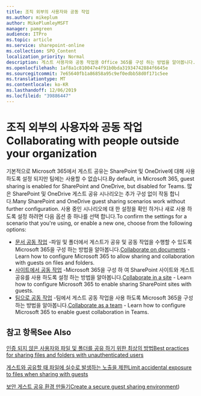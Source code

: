 ```yaml
---
title: 조직 외부의 사용자와 공동 작업
ms.author: mikeplum
author: MikePlumleyMSFT
manager: pamgreen
audience: ITPro
ms.topic: article
ms.service: sharepoint-online
ms.collection: SPO_Content
localization_priority: Normal
description: 게스트 사용자와 공동 작업용 Office 365를 구성 하는 방법을 알아봅니다.
ms.openlocfilehash: 1af8a1c810047e4f91b0bda31934742884f6645e
ms.sourcegitcommit: 7e65640fb1a86858a95c9ef0edbb58d0f171c5ee
ms.translationtype: MT
ms.contentlocale: ko-KR
ms.lasthandoff: 12/06/2019
ms.locfileid: "39886447"
---
```

# <a name="collaborating-with-people-outside-your-organization"></a><span data-ttu-id="ff344-103">조직 외부의 사용자와 공동 작업</span><span class="sxs-lookup"><span data-stu-id="ff344-103">Collaborating with people outside your organization</span></span>

<span data-ttu-id="ff344-104">기본적으로 Microsoft 365에서 게스트 공유는 SharePoint 및 OneDrive에 대해 사용 하도록 설정 되지만 팀에는 사용할 수 없습니다.</span><span class="sxs-lookup"><span data-stu-id="ff344-104">By default, in Microsoft 365, guest sharing is enabled for SharePoint and OneDrive, but disabled for Teams.</span></span> <span data-ttu-id="ff344-105">많은 SharePoint 및 OneDrive 게스트 공유 시나리오는 추가 구성 없이 작동 합니다.</span><span class="sxs-lookup"><span data-stu-id="ff344-105">Many SharePoint and OneDrive guest sharing scenarios work without further configuration.</span></span> <span data-ttu-id="ff344-106">사용 중인 시나리오에 대 한 설정을 확인 하거나 새로 사용 하도록 설정 하려면 다음 옵션 중 하나를 선택 합니다.</span><span class="sxs-lookup"><span data-stu-id="ff344-106">To confirm the settings for a scenario that you're using, or enable a new one, choose from the following options:</span></span>

- <span data-ttu-id="ff344-107">[문서 공동 작업](collaborate-on-documents.md) -파일 및 폴더에서 게스트가 공유 및 공동 작업을 수행할 수 있도록 Microsoft 365을 구성 하는 방법을 알아봅니다.</span><span class="sxs-lookup"><span data-stu-id="ff344-107">[Collaborate on documents](collaborate-on-documents.md) - Learn how to configure Microsoft 365 to allow sharing and collaboration with guests on files and folders.</span></span>
- <span data-ttu-id="ff344-108">[사이트에서 공동 작업](collaborate-in-a-site.md) -Microsoft 365을 구성 하 여 SharePoint 사이트와 게스트 공유를 사용 하도록 설정 하는 방법을 알아봅니다.</span><span class="sxs-lookup"><span data-stu-id="ff344-108">[Collaborate in a site](collaborate-in-a-site.md) - Learn how to configure Microsoft 365 to enable sharing SharePoint sites with guests.</span></span>
- <span data-ttu-id="ff344-109">[팀으로 공동 작업](collaborate-as-a-team.md) -팀에서 게스트 공동 작업을 사용 하도록 Microsoft 365을 구성 하는 방법을 알아봅니다.</span><span class="sxs-lookup"><span data-stu-id="ff344-109">[Collaborate as a team](collaborate-as-a-team.md) - Learn how to configure Microsoft 365 to enable guest collaboration in Teams.</span></span>

## <a name="see-also"></a><span data-ttu-id="ff344-110">참고 항목</span><span class="sxs-lookup"><span data-stu-id="ff344-110">See Also</span></span>

[<span data-ttu-id="ff344-111">인증 되지 않은 사용자와 파일 및 폴더를 공유 하기 위한 최상의 방법</span><span class="sxs-lookup"><span data-stu-id="ff344-111">Best practices for sharing files and folders with unauthenticated users</span></span>](best-practices-anonymous-sharing.md)

[<span data-ttu-id="ff344-112">게스트와 공유할 때 파일에 실수로 발생하는 노출을 제한</span><span class="sxs-lookup"><span data-stu-id="ff344-112">Limit accidental exposure to files when sharing with guests</span></span>](sharing-limit-accidental-exposure.md)

<span data-ttu-id="ff344-113">[보안 게스트 공유 환경 만들기](create-a-secure-guest-sharing-environment.md)</span><span class="sxs-lookup"><span data-stu-id="ff344-113">[Create a secure guest sharing environment](create-a-secure-guest-sharing-environment.md))</span></span>
